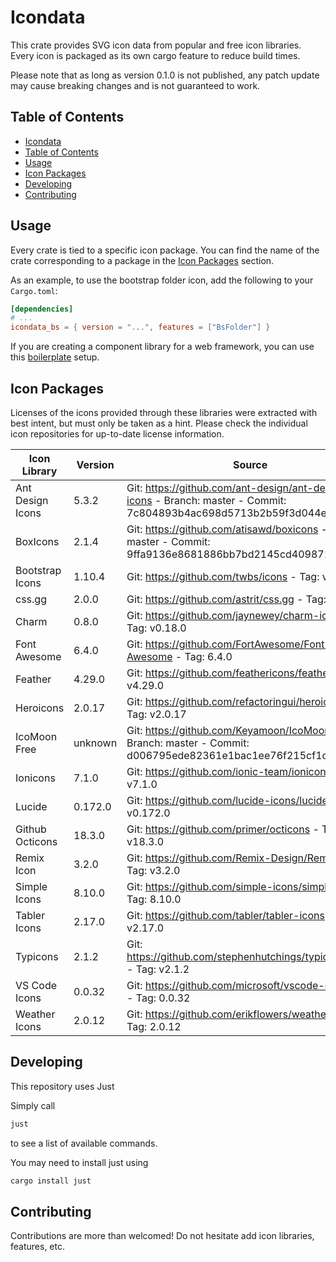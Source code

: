 # Icondata

This crate provides SVG icon data from popular and free icon libraries. Every icon is packaged as its own cargo feature to reduce build times.

Please note that as long as version 0.1.0 is not published, any patch update may cause breaking changes and is not guaranteed to work.

## Table of Contents

- [Icondata](#icondata)
- [Table of Contents](#table-of-contents)
- [Usage](#usage)
- [Icon Packages](#icon-packages)
- [Developing](#developing)
- [Contributing](#contributing)

## Usage

Every crate is tied to a specific icon package. You can find the name of the crate corresponding to a package in the [Icon Packages](#icon-packages) section.

As an example, to use the bootstrap folder icon, add the following to your `Cargo.toml`:

```toml
[dependencies]
# ...
icondata_bs = { version = "...", features = ["BsFolder"] }
```

If you are creating a component library for a web framework, you can use this [boilerplate](/boilerplate) setup.

## Icon Packages

Licenses of the icons provided through these libraries were extracted with best intent,
but must only be taken as a hint. Please check the individual icon repositories for up-to-date license information.

| Icon Library | Version | Source | License | Crate Name |
| ------------ | ------- | ------ | ------- | ---------- |
| Ant Design Icons | 5.3.2 | Git: <https://github.com/ant-design/ant-design-icons> - Branch: master - Commit: 7c804893b4ac698d5713b2b59f3d044eb8f5128f | MIT,  | icondata_ai |
| BoxIcons | 2.1.4 | Git: <https://github.com/atisawd/boxicons> - Branch: master - Commit: 9ffa9136e8681886bb7bd2145cd4098717ce1c11 | CC BY 4.0,  | icondata_bi |
| Bootstrap Icons | 1.10.4 | Git: <https://github.com/twbs/icons> - Tag: v1.10.4 | MIT,  | icondata_bs |
| css.gg | 2.0.0 | Git: <https://github.com/astrit/css.gg> - Tag: 2.0.0 | MIT,  | icondata_cg |
| Charm | 0.8.0 | Git: <https://github.com/jaynewey/charm-icons> - Tag: v0.18.0 | MIT,  | icondata_ch |
| Font Awesome | 6.4.0 | Git: <https://github.com/FortAwesome/Font-Awesome> - Tag: 6.4.0 | CC BY 4.0,  | icondata_fa |
| Feather | 4.29.0 | Git: <https://github.com/feathericons/feather> - Tag: v4.29.0 | MIT,  | icondata_fi |
| Heroicons | 2.0.17 | Git: <https://github.com/refactoringui/heroicons> - Tag: v2.0.17 | MIT,  | icondata_hi |
| IcoMoon Free | unknown | Git: <https://github.com/Keyamoon/IcoMoon-Free> - Branch: master - Commit: d006795ede82361e1bac1ee76f215cf1dc51e4ca | CC BY 4.0, GPL,  | icondata_im |
| Ionicons | 7.1.0 | Git: <https://github.com/ionic-team/ionicons> - Tag: v7.1.0 | MIT,  | icondata_io |
| Lucide | 0.172.0 | Git: <https://github.com/lucide-icons/lucide> - Tag: v0.172.0 | ISC,  | icondata_lu |
| Github Octicons | 18.3.0 | Git: <https://github.com/primer/octicons> - Tag: v18.3.0 | MIT,  | icondata_oc |
| Remix Icon | 3.2.0 | Git: <https://github.com/Remix-Design/RemixIcon> - Tag: v3.2.0 | Apache 2.0,  | icondata_ri |
| Simple Icons | 8.10.0 | Git: <https://github.com/simple-icons/simple-icons> - Tag: 8.10.0 | CC0 1.0 Universal,  | icondata_si |
| Tabler Icons | 2.17.0 | Git: <https://github.com/tabler/tabler-icons> - Tag: v2.17.0 | MIT,  | icondata_tb |
| Typicons | 2.1.2 | Git: <https://github.com/stephenhutchings/typicons.font> - Tag: v2.1.2 | CC BY-SA 3.0,  | icondata_ti |
| VS Code Icons | 0.0.32 | Git: <https://github.com/microsoft/vscode-codicons> - Tag: 0.0.32 | CC BY 4.0,  | icondata_vs |
| Weather Icons | 2.0.12 | Git: <https://github.com/erikflowers/weather-icons> - Tag: 2.0.12 | SIL OFL 1.1,  | icondata_wi |

## Developing

This repository uses Just

Simply call
```bash
just
```
to see a list of available commands.

You may need to install just using

```bash
cargo install just
```

## Contributing

Contributions are more than welcomed!
Do not hesitate add icon libraries, features, etc.